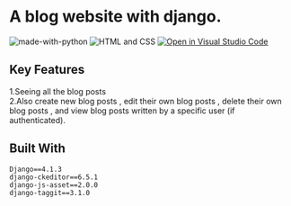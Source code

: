 # A blog website with django.

![made-with-python](https://img.shields.io/badge/Made%20with-Python-1f425f.svg)
![HTML and CSS](https://img.shields.io/badge/HTML%20and-CSS-1f425f.svg)
[![Open in Visual Studio Code](https://img.shields.io/static/v1?logo=visualstudiocode&label=&message=Open%20in%20Visual%20Studio%20Code&labelColor=2c2c32&color=007acc&logoColor=007acc)](https://github.dev/Nayemjaman/codingbrunch)
</hr>

## Key Features 

1.Seeing all the blog posts  
2.Also create new blog posts , edit their own blog posts , delete their own blog posts , and view blog posts written by a specific user (if authenticated). 



## Built With

```
Django==4.1.3
django-ckeditor==6.5.1
django-js-asset==2.0.0
django-taggit==3.1.0
```



